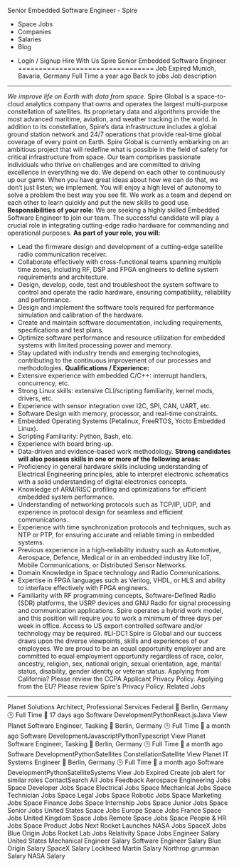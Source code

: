 Senior Embedded Software Engineer - Spire
* Space Jobs
* Companies
* Salaries
* Blog
+ Login / Signup
Hire With Us
Spire
Senior Embedded Software Engineer
=================================
Job Expired
Munich, Bavaria, Germany
Full Time
a year ago
Back to jobs
Job description
---------------
*We improve life on Earth with data from space.*
Spire Global is a space-to-cloud analytics company that owns and operates the largest multi-purpose constellation of satellites. Its proprietary data and algorithms provide the most advanced maritime, aviation, and weather tracking in the world. In addition to its constellation, Spire’s data infrastructure includes a global ground station network and 24/7 operations that provide real-time global coverage of every point on Earth.
Spire Global is currently embarking on an ambitious project that will redefine what is possible in the field of safety for critical infrastructure from space. Our team comprises passionate individuals who thrive on challenges and are committed to driving excellence in everything we do. We depend on each other to continuously up our game. When you have great ideas about how we can do that, we don’t just listen; we implement. You will enjoy a high level of autonomy to solve a problem the best way you see fit. We work as a team and depend on each other to learn quickly and put the new skills to good use.
**Responsibilities of your role:**
We are seeking a highly skilled Embedded Software Engineer to join our team. The successful candidate will play a crucial role in integrating cutting-edge radio hardware for commanding and operational purposes.
**As part of your role, you will:**
* Lead the firmware design and development of a cutting-edge satellite radio communication receiver.
* Collaborate effectively with cross-functional teams spanning multiple time zones, including RF, DSP and FPGA engineers to define system requirements and architecture.
* Design, develop, code, test and troubleshoot the system software to control and operate the radio hardware, ensuring compatibility, reliability and performance.
* Design and implement the software tools required for performance simulation and calibration of the hardware.
* Create and maintain software documentation, including requirements, specifications and test plans.
* Optimize software performance and resource utilization for embedded systems with limited processing power and memory.
* Stay updated with industry trends and emerging technologies, contributing to the continuous improvement of our processes and methodologies.
**Qualifications / Experience:**
* Extensive experience with embedded C/C++: interrupt handlers, concurrency, etc.
* Strong Linux skills: extensive CLI/scripting familiarity, kernel mods, drivers, etc.
* Experience with sensor integration over I2C, SPI, CAN, UART, etc.
* Software Design with memory, processor, and real-time constraints.
* Embedded Operating Systems (Petalinux, FreeRTOS, Yocto Embedded Linux).
* Scripting Familiarity: Python, Bash, etc.
* Experience with board bring-up.
* Data-driven and evidence-based work methodology.
**Strong candidates will also possess skills in one or more of the following areas:**
* Proficiency in general hardware skills including understanding of Electrical Engineering principles, able to interpret electronic schematics with a solid understanding of digital electronics concepts.
* Knowledge of ARM/RISC profiling and optimizations for efficient embedded system performance.
* Understanding of networking protocols such as TCP/IP, UDP, and experience in protocol design for seamless and efficient communications.
* Experience with time synchronization protocols and techniques, such as NTP or PTP, for ensuring accurate and reliable timing in embedded systems.
* Previous experience in a high-reliability industry such as Automotive, Aerospace, Defence, Medical or in an embedded industry like IoT, Mobile Communications, or Distributed Sensor Networks.
* Domain Knowledge in Space technology and Radio Communications.
* Expertise in FPGA languages such as Verilog, VHDL, or HLS and ability to interface effectively with FPGA engineers.
* Familiarity with RF programming concepts, Software-Defined Radio (SDR) platforms, the USRP devices and GNU Radio for signal processing and communication applications.
Spire operates a hybrid work model, and this position will require you to work a minimum of three days per week in office.
Access to US export controlled software and/or technology may be required. #LI-DC1
Spire is Global and our success draws upon the diverse viewpoints, skills and experiences of our employees. We are proud to be an equal opportunity employer and are committed to equal employment opportunity regardless of race, color, ancestry, religion, sex, national origin, sexual orientation, age, marital status, disability, gender identity or veteran status.
Applying from California? Please review the CCPA Applicant Privacy Policy.
Applying from the EU? Please review Spire's Privacy Policy.
Related Jobs
------------
Planet
Solutions Architect, Professional Services Federal
📍 Berlin, Germany
🕒 Full Time
📌 17 days ago
Software DevelopmentPythonReact.jsJava
View
Planet
Software Engineer, Tasking
📍 Berlin, Germany
🕒 Full Time
📌 a month ago
Software DevelopmentJavascriptPythonTypescript
View
Planet
Software Engineer, Tasking
📍 Berlin, Germany
🕒 Full Time
📌 a month ago
Software DevelopmentPythonSatellites ConstellationSatellite
View
Planet
IT Systems Engineer
📍 Berlin, Germany
🕒 Full Time
📌 a month ago
Software DevelopmentPythonSatelliteSystems
View
Job Expired
Create job alert for similar roles
ContactSearch All Jobs
Feedback
Aerospace Engineering Jobs Space Developer Jobs Space Electrical Jobs Space Mechanical Jobs Space Technician Jobs Space Legal Jobs Space Robotic Jobs Space Marketing Jobs Space Finance Jobs
Space Internship Jobs Space Junior Jobs Space Senior Jobs United States Space Jobs Europe Space Jobs France Space Jobs United Kingdom Space Jobs Remote Space Jobs Space People & HR Jobs Space Product Jobs
Next Rocket Launches NASA Jobs SpaceX Jobs Blue Origin Jobs Rocket Lab Jobs Relativity Space Jobs Engineer Salary United States Mechanical Engineer Salary Software Engineer Salary Blue Origin Salary SpaceX Salary Lockheed Martin Salary Northrop grumman Salary NASA Salary